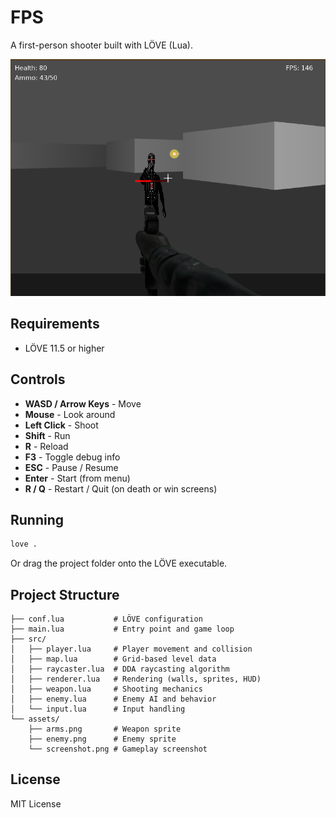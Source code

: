 # FPS

A first-person shooter built with LÖVE (Lua).

![Screenshot](assets/screenshot.png)

## Requirements

- LÖVE 11.5 or higher

## Controls

- **WASD / Arrow Keys** - Move
- **Mouse** - Look around
- **Left Click** - Shoot
- **Shift** - Run
- **R** - Reload
- **F3** - Toggle debug info
- **ESC** - Pause / Resume
- **Enter** - Start (from menu)
- **R / Q** - Restart / Quit (on death or win screens)

## Running

```bash
love .
```

Or drag the project folder onto the LÖVE executable.

## Project Structure

```
├── conf.lua           # LÖVE configuration
├── main.lua           # Entry point and game loop
├── src/
│   ├── player.lua     # Player movement and collision
│   ├── map.lua        # Grid-based level data
│   ├── raycaster.lua  # DDA raycasting algorithm
│   ├── renderer.lua   # Rendering (walls, sprites, HUD)
│   ├── weapon.lua     # Shooting mechanics
│   ├── enemy.lua      # Enemy AI and behavior
│   └── input.lua      # Input handling
└── assets/
    ├── arms.png       # Weapon sprite
    ├── enemy.png      # Enemy sprite
    └── screenshot.png # Gameplay screenshot
```

## License

MIT License